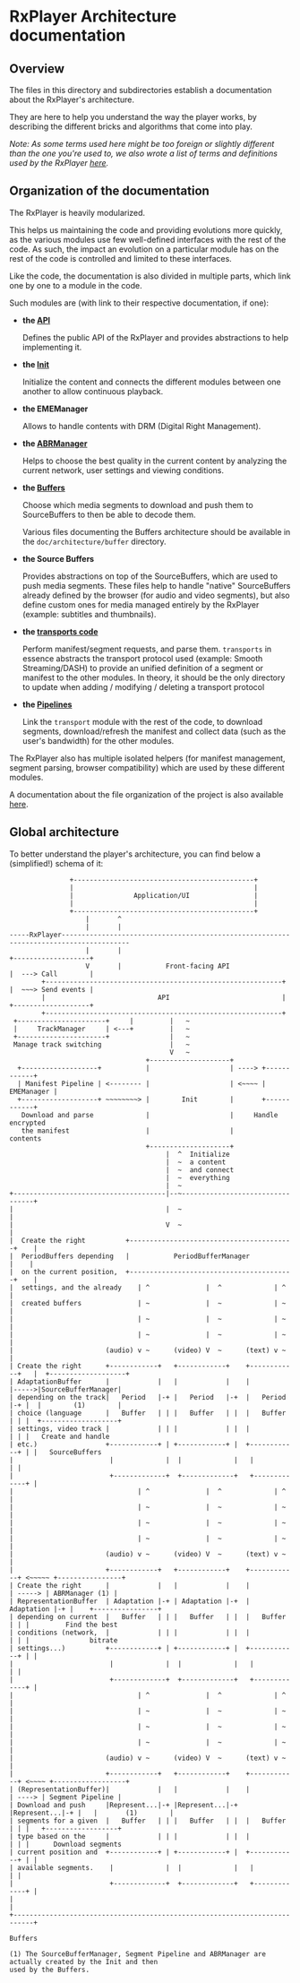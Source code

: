 # RxPlayer Architecture documentation ##########################################

## Overview ####################################################################

The files in this directory and subdirectories establish a documentation about
the RxPlayer's architecture.

They are here to help you understand the way the player works, by describing
the different bricks and algorithms that come into play.

_Note: As some terms used here might be too foreign or slightly different than
the one you're used to, we also wrote a list of terms and definitions used by
the RxPlayer [here](../terms.md)._



## Organization of the documentation ###########################################

The RxPlayer is heavily modularized.

This helps us maintaining the code and providing evolutions more quickly, as the
various modules use few well-defined interfaces with the rest of the code.
As such, the impact an evolution on a particular module has on the rest of the
code is controlled and limited to these interfaces.

Like the code, the documentation is also divided in multiple parts, which link
one by one to a module in the code.

Such modules are (with link to their respective documentation, if one):

  - __the [API](./api/index.md)__

    Defines the public API of the RxPlayer and provides abstractions to help
    implementing it.


  - __the [Init](./init/index.md)__

    Initialize the content and connects the different modules between one
    another to allow continuous playback.


  - __the EMEManager__

    Allows to handle contents with DRM (Digital Right Management).


  - __the [ABRManager](./abr/index.md)__

    Helps to choose the best quality in the current content by analyzing the
    current network, user settings and viewing conditions.


  - __the [Buffers](./buffers/index.md)__

    Choose which media segments to download and push them to SourceBuffers to
    then be able to decode them.

    Various files documenting the Buffers architecture should be available in
    the ``doc/architecture/buffer`` directory.


  - __the Source Buffers__

    Provides abstractions on top of the SourceBuffers, which are used to push
    media segments.
    These files help to handle "native" SourceBuffers already defined by the
    browser (for audio and video segments), but also define custom ones for
    media managed entirely by the RxPlayer (example: subtitles and thumbnails).


  - __the [transports code](./transports/index.md)__

    Perform manifest/segment requests, and parse them.
    `transports` in essence abstracts the transport protocol used (example:
    Smooth Streaming/DASH) to provide an unified definition of a segment or
    manifest to the other modules.
    In theory, it should be the only directory to update when adding /
    modifying / deleting a transport protocol


  - __the [Pipelines](./pipelines/index.md)__

    Link the `transport` module with the rest of the code, to download segments,
    download/refresh the manifest and collect data (such as the user's
    bandwidth) for the other modules.


The RxPlayer also has multiple isolated helpers (for manifest management,
segment parsing, browser compatibility) which are used by these different
modules.

A documentation about the file organization of the project is also available
[here](./files.md).



## Global architecture #########################################################

To better understand the player's architecture, you can find below a
(simplified!) schema of it:

```
               +---------------------------------------------+
               |                                             |
               |               Application/UI                |
               |                                             |
               +---------------------------------------------+
                   |       ^
                   |       |
-----RxPlayer---------------------------------------------------------------------------------------
                   |       |                                                  +-------------------+
                   V       |           Front-facing API                       |  ---> Call        |
        +-----------------------------------------------------------+         |  ~~~> Send events |
        |                            API                            |         +-------------------+
        +-----------------------------------------------------------+
 +----------------------+     |         |   ~
 |     TrackManager     | <---+         |   ~
 +----------------------+               |   ~
 Manage track switching                 |   ~
                                        V   ~
                                  +--------------------+
  +-------------------+           |                    | ----> +------------+
  | Manifest Pipeline | <-------- |                    | <~~~~ | EMEManager |
  +-------------------+ ~~~~~~~~> |        Init        |       +------------+
   Download and parse             |                    |     Handle encrypted
   the manifest                   |                    |             contents
                                  +--------------------+
                                       |  ^  Initialize
                                       |  ~  a content
                                       |  ~  and connect
                                       |  ~  everything
                                       |  ~
+--------------------------------------|--~---------------------------------+
|                                      |  ~                                 |
|                                      V  ~                                 |
|  Create the right          +-----------------------------------------+    |
|  PeriodBuffers depending   |           PeriodBufferManager           |    |
|  on the current position,  +-----------------------------------------+    |
|  settings, and the already    | ^              |  ^             | ^       |
|  created buffers              | ~              |  ~             | ~       |
|                               | ~              |  ~             | ~       |
|                               | ~              |  ~             | ~       |
|                       (audio) v ~      (video) V  ~      (text) v ~       |
| Create the right      +------------+   +------------+    +------------+   |  +-------------------+
| AdaptationBuffer      |            |   |            |    |            |----->|SourceBufferManager|
| depending on the track|   Period   |-+ |   Period   |-+  |   Period   |-+ |  |        (1)        |
| choice (language      |   Buffer   | | |   Buffer   | |  |   Buffer   | | |  +-------------------+
| settings, video track |            | | |            | |  |            | | |   Create and handle
| etc.)                 +------------+ | +------------+ |  +------------+ | |   SourceBuffers
|                        |             |  |             |   |             | |
|                        +-------------+  +-------------+   +-------------+ |
|                               | ^              |  ^             | ^       |
|                               | ~              |  ~             | ~       |
|                               | ~              |  ~             | ~       |
|                               | ~              |  ~             | ~       |
|                       (audio) v ~      (video) V  ~      (text) v ~       |
|                       +------------+   +------------+    +------------+ <~~~~~ +----------------+
| Create the right      |            |   |            |    |            | -----> | ABRManager (1) |
| RepresentationBuffer  | Adaptation |-+ | Adaptation |-+  | Adaptation |-+ |    +----------------+
| depending on current  |   Buffer   | | |   Buffer   | |  |   Buffer   | | |         Find the best
| conditions (network,  |            | | |            | |  |            | | |               bitrate
| settings...)          +------------+ | +------------+ |  +------------+ | |
|                        |             |  |             |   |             | |
|                        +-------------+  +-------------+   +-------------+ |
|                               | ^              |  ^             | ^       |
|                               | ~              |  ~             | ~       |
|                               | ~              |  ~             | ~       |
|                               | ~              |  ~             | ~       |
|                       (audio) v ~      (video) V  ~      (text) v ~       |
|                       +------------+   +------------+    +------------+ <~~~~ +------------------+
| (RepresentationBuffer)|            |   |            |    |            | ----> | Segment Pipeline |
| Download and push     |Represent...|-+ |Represent...|-+  |Represent...|-+ |   |       (1)        |
| segments for a given  |   Buffer   | | |   Buffer   | |  |   Buffer   | | |   +------------------+
| type based on the     |            | | |            | |  |            | | |      Download segments
| current position and  +------------+ | +------------+ |  +------------+ | |
| available segments.    |             |  |             |   |             | |
|                        +-------------+  +-------------+   +-------------+ |
|                                                                           |
+---------------------------------------------------------------------------+
                                                                        Buffers

(1) The SourceBufferManager, Segment Pipeline and ABRManager are actually created by the Init and then
used by the Buffers.
```

